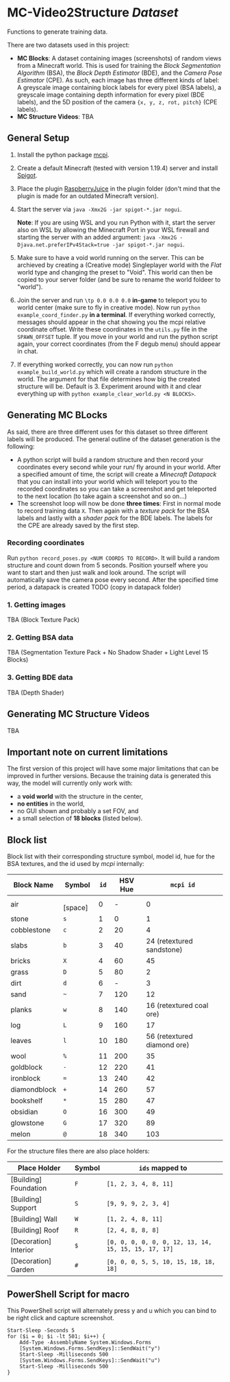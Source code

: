 # MC-Video2Structure *Dataset*
Functions to generate training data.

There are two datasets used in this project:

- **MC Blocks**: A dataset containing images (screenshots) of random views from a Minecraft world. This is used for training the *Block Segmentation Algorithm* (BSA), the *Block Depth Estimator* (BDE), and the *Camera Pose Estimator* (CPE). As such, each image has three different kinds of label: A greyscale image containing block labels for every pixel (BSA labels), a greyscale image containing depth information for every pixel (BDE labels), and the 5D position of the camera `{x, y, z, rot, pitch}` (CPE labels).
- **MC Structure Videos**: TBA

## General Setup

1. Install the python package [mcpi](https://github.com/martinohanlon/mcpi).

2. Create a default Minecraft (tested with version 1.19.4) server and install [Spigot](https://getbukkit.org/download/spigot).

3. Place the plugin [RaspberryJuice](https://github.com/zhuowei/RaspberryJuice) in the plugin folder (don't mind that the plugin is made for an outdated Minecraft version).

4. Start the server via ```java -Xmx2G -jar spigot-*.jar nogui```.

    **Note**: If you are using WSL and you run Python with it, start the server also on WSL by allowing the Minecraft Port in your WSL firewall and starting the server with an added argument: ```java -Xmx2G -Djava.net.preferIPv4Stack=true -jar spigot-*.jar nogui```.

5. Make sure to have a void world running on the server. This can be archieved by creating a (Creative mode) Singleplayer world with the *Flat* world type and changing the preset to "Void". This world can then be copied to your server folder (and be sure to rename the world foldeer to "world").

6. Join the server and run `\tp 0.0 0.0 0.0` **in-game** to teleport you to world center (make sure to fly in creative mode). Now run `python example_coord_finder.py` **in a terminal**. If everything worked correctly, messages should appear in the chat showing you the mcpi relative coordinate offset. Write these coordinates in the `utils.py` file in the `SPAWN_OFFSET` tuple. If you move in your world and run the python script again, your correct coordinates (from the F degub menu) should appear in chat.

6. If everything worked correctly, you can now run `python example_build_world.py` which will create a random structure in the world. The argument for that file determines how big the created structure will be. Default is 3. Experiment around with it and clear everything up with `python example_clear_world.py <N BLOCKS>`.

## Generating **MC BLocks**

As said, there are three different uses for this dataset so three different labels will be produced.
The general outline of the dataset generation is the following:

- A python script will build a random structure and then record your coordinates every second while your run/ fly around in your world. After a specified amount of time, the script will create a *Minecraft Datapack* that you can install into your world which will teleport you to the recorded coordinates so you can take a screenshot and get teleported to the next location (to take again a screenshot and so on...)
- The screenshot loop will now be done **three times**: First in normal mode to record training data `X`. Then again with a *texture pack* for the BSA labels and lastly with a *shader pack* for the BDE labels. The labels for the CPE are already saved by the first step.

### Recording coordinates

Run `python record_poses.py <NUM COORDS TO RECORD>`. It will build a random structure and count down from 5 seconds. Position yourself where you want to start and then just walk and look around. The script will automatically save the camera pose every second. After the specified time period, a datapack is created TODO (copy in datapack folder)

### 1. Getting images

TBA (Block Texture Pack)

### 2. Getting BSA data

TBA (Segmentation Texture Pack + No Shadow Shader + Light Level 15 Blocks)

### 3. Getting BDE data

TBA (Depth Shader)

## Generating **MC Structure Videos**

TBA

## Important note on current limitations

The first version of this project will have some major limitations that can be improved in further versions. Because the training data is generated this way, the model will currently only work with:

- a **void world** with the structure in the center,
- **no entities** in the world,
- no GUI shown and probably a set FOV, and
- a small selection of **18 blocks** (listed below).

## Block list

Block list with their corresponding structure symbol, model id, hue for the BSA textures, and the id used by *mcpi* internally:

Block Name | Symbol | `id` | HSV Hue | `mcpi id`
--- | --- | --- | --- | ---
air          | ` ` [space] |  0 |   - | 0
stone        | `s`         |  1 |   0 | 1
cobblestone  | `c`         |  2 |  20 | 4
slabs        | `b`         |  3 |  40 | 24 (retextured sandstone)
bricks       | `X`         |  4 |  60 | 45
grass        | `D`         |  5 |  80 | 2
dirt         | `d`         |  6 |   - | 3
sand         | `~`         |  7 | 120 | 12
planks       | `w`         |  8 | 140 | 16 (retextured coal ore)
log          | `L`         |  9 | 160 | 17
leaves       | `l`         | 10 | 180 | 56 (retextured diamond ore)
wool         | `%`         | 11 | 200 | 35
goldblock    | `-`         | 12 | 220 | 41
ironblock    | `=`         | 13 | 240 | 42
diamondblock | `+`         | 14 | 260 | 57
bookshelf    | `*`         | 15 | 280 | 47
obsidian     | `O`         | 16 | 300 | 49
glowstone    | `G`         | 17 | 320 | 89
melon        | `@`         | 18 | 340 | 103

For the structure files there are also place holders:

Place Holder | Symbol | `ids` mapped to
--- | --- | ---
[Building] Foundation | `F` | `[1, 2, 3, 4, 8, 11]`
[Building] Support    | `S` | `[9, 9, 9, 2, 3, 4]`
[Building] Wall       | `W` | `[1, 2, 4, 8, 11]`
[Building] Roof       | `R` | `[2, 4, 8, 8, 8]`
[Decoration] Interior | `$` | `[0, 0, 0, 0, 0, 0, 12, 13, 14, 15, 15, 15, 17, 17]`
[Decoration] Garden | `#` | `[0, 0, 0, 5, 5, 10, 15, 18, 18, 18]`

## PowerShell Script for macro

This PowerShell script will alternately press y and u which you can bind to be right click and capture screenshot.

```
Start-Sleep -Seconds 5
for ($i = 0; $i -lt 501; $i++) {
    Add-Type -AssemblyName System.Windows.Forms
    [System.Windows.Forms.SendKeys]::SendWait("y")
    Start-Sleep -Milliseconds 500
    [System.Windows.Forms.SendKeys]::SendWait("u")
    Start-Sleep -Milliseconds 500
}
```